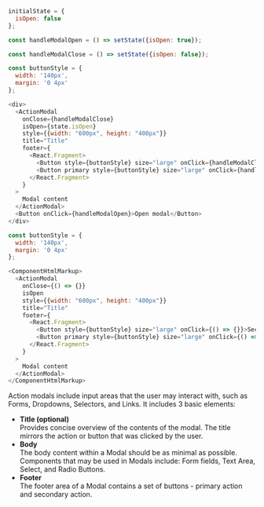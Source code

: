 ```js
initialState = {
  isOpen: false
};

const handleModalOpen = () => setState({isOpen: true});

const handleModalClose = () => setState({isOpen: false});

const buttonStyle = {
  width: '140px',
  margin: '0 4px'
};

<div>
  <ActionModal
    onClose={handleModalClose}
    isOpen={state.isOpen}
    style={{width: "600px", height: "400px"}}
    title="Title"
    footer={
      <React.Fragment>
        <Button style={buttonStyle} size="large" onClick={handleModalClose}>Secondary</Button>
        <Button primary style={buttonStyle} size="large" onClick={handleModalClose}>Primary</Button>
      </React.Fragment>  
    }
  >
    Modal content
  </ActionModal>
  <Button onClick={handleModalOpen}>Open modal</Button>
</div>
```
```js noeditor
const buttonStyle = {
  width: '140px',
  margin: '0 4px'
};

<ComponentHtmlMarkup>
  <ActionModal
    onClose={() => {}}
    isOpen
    style={{width: "600px", height: "400px"}}
    title="Title"
    footer={
      <React.Fragment>
        <Button style={buttonStyle} size="large" onClick={() => {}}>Secondary</Button>
        <Button primary style={buttonStyle} size="large" onClick={() => {}}>Primary</Button>
      </React.Fragment>  
    }
  >
    Modal content
  </ActionModal>
</ComponentHtmlMarkup>
```

Action modals include input areas that the user may interact with, such as Forms, Dropdowns, Selectors, and Links. It includes 3 basic elements:
<ul>
  <li>
    <b>Title (optional)</b><br />
    Provides concise overview of the contents of the modal. The title mirrors the action or button that was clicked by the user.
  </li>
  <li>
    <b>Body</b><br />
    The body content within a Modal should be as minimal as possible. Components that may be used in Modals include: Form fields, Text Area, Select, and Radio Buttons.
  </li>
  <li>
    <b>Footer</b><br />
    The footer area of a Modal contains a set of buttons - primary action and secondary action.
  </li>
</ul>
